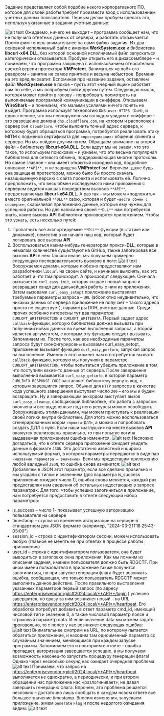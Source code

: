 Задание представляет собой подобие некого корпоративного ПО, которое для своей работы требует произвести вход с использованием учетных данных пользователя. Первым делом пробуем сделать это, используя указанные в задании учетные данные:

![alt text](image.png)
Ожидаемо, ничего не выходит – программа сообщает нам, что не получила ответных данных от сервера, и работать отказывается.
Посмотрим теперь внимательнее на сами файлы задания. Их два – основной исполняемый файл с именем **WorkSystem.exe** и библиотека **libcurl-x64.**DLL****, без которой основной исполняемый файл запускаться категорически отказывается. Пробуем открыть его в дизассемблере – и понимаем, что программа защищена с использованием относительно свежей версии протектора **VMProtect**. Заниматься «в лоб» его реверсом – занятие не самое приятное и весьма небыстрое. Времени на это вряд ли хватит. Вспоминая про название задания, оставляем файл **WorkSystem.exe**  в покое – пусть этот «черный ящик» работает сам по себе, а мы попробуем пойти другим путем.
Следующая мысль, которая может прийти в голову – попробовать посмотреть на выполняемые программой коммуникации в сниффере. Открываем **WireShark** – и понимаем, что малыми усилиями ничего понять не выйдет. Программа использует технологию `DNS-over-HTTPS (DoH)`, и единственное, что мы невооруженным взглядом увидим в сниффере – это разрешение домена `dns.cloudflare.com`, на котором и расположен сервер `DoH CloudFlare`. Чтобы выяснить точный адрес сервера, к которому будет обращаться программа, потребуется реализовать атаку MITM с подменой сертификата для `«прослушивания»` общения клиента и сервера. Но мы пойдем другим путем.
Обращаем внимание на второй файл – библиотеку **libcurl-x64.DLL**. Если вдруг мы не знаем, что это такое, то используем поисковик – и узнаём, что это весьма популярная библиотека для сетевого обмена, поддерживающая многие протоколы. Но самое главное – она имеет открытый исходный код, подробное описание `**API**…` и не защищена **VMProtect**’ом! Впрочем, даже будь она защищена протектором, можно было бы просто скачать незащищенную версию с сайта проекта и использовать её.
Логично предположить, что весь обмен исследуемого нами приложения с сервером ведется как раз посредством вызовов `**API**`, предоставляемых **libcurl-x64.DLL**. А раз так – мы можем «подложить» вместо оригинальной `**DLL**` свою, которая и будет `«вести обмен с сервером»`, скармливая приложению данные, которые ему нужны для успешной работы. Но для написания своей `**DLL**` нам потребуется знать, какие вызовы **API** библиотеки производятся приложением. Чтобы это узнать, есть несколько путей:
1)	Пропатчить все экспортируемые `**DLL**` функции (в статике или динамике), поместив в их начало наш код, который будет логировать все вызовы **API**
2)	Воспользоваться каким-нибудь генератором прокси-**DLL**, которые в немалом количестве существуют на GitHub, также залогировав все вызовы **API** в нем
Так или иначе, мы получаем примерно следующую последовательность вызовов в логе:
![alt text](image-1.png)
Вооружаемся доками, которые любезно предоставляют нам разработчики `libcurl` на своем сайте, и начинаем выяснять, как это работает и что там происходит.
А происходит следующее. Сначала вызывается `curl_easy_init`, которая создает новый запрос и возвращает хэндл для дальнейшей работы с ним из приложения. Затем вызовами `curl_easy_setopt` приложение выставляет требуемые параметры запроса – `URL` (абсолютно неудивительно, что никаких данных от сервера приложение не получает – такого адреса просто не существует), параметры DOH, учетные данные. Среди прочих особенно интересны тут два параметра: `CURLOPT_WRITEFUNCTION` и `CURLOPT_WRITEDATA`. Первый задает адрес `callback`-функции, которую библиотека должна вызывать при получении новых данных во время выполнения запроса, а второй является аргументом, с которым эту функцию следует вызывать. Запоминаем их.
После того, как все необходимые параметры запроса будут сконфигурировны вызовами curl_easy_setopt, приложение вызывает функцию `curl_easy_perform`, запуская запрос на выполнение. Именно в этот момент нам и потребуется вызвать `callback`-функцию, которую мы получили в параметре `CURLOPT_WRITEFUNCTION`, чтобы попытаться убедить приложение в том, что поступили какие-то данные от сервера. После завершения выполнения вызывается `curl_easy_getinfo`, в которой параметр `CURLINFO_RESPONSE_CODE` заставляет библиотеку вернуть код, с которым завершился запрос. Обычно для `HTTP` запросов в качестве кода успешного завершения выступает число `200` – его мы и будем возвращать. Ну и завершающим аккордом выступает вызов `curl_easy_cleanup`, сообщающий библиотеке, что работа с запросом окончена и все выделенные под него ресурсы можно освободить.
Вооружившись этими данными, мы можем приступать к реализации своей логики внутри библиотеки. Для этого можно воспользоваться сгенерированным кодом `«прокси-ДЛЛ»`, а можно и попробовать создать ДЛЛ с нуля. Если наши «заглушки» на месте вызовов **API** окажутся реализованы правильно, то при попытке логина выдаваемая приложением ошибка изменится.
![alt text](image-2.png)
Несложно догадаться, что в ответе сервера приложение ожидает увидеть данные в формате `JSON`. Это достаточно известный и широко используемый формат, в котором параметры передаются в виде пар `«название параметра – значение»`. Если мы предоставим приложению любой валидный `JSON`, то ошибка снова изменится:
![alt text](image-3.png)
Добавляем в JSON этот параметр, если все сделано правильно и мы угадали с типом и значением (для параметра is_success приложение ожидает число 1), ошибка снова меняется, каждый раз предоставляя нам сведения об остальных недостающих в запросе параметрах. Для того, чтобы успешно залогиниться в приложение, нам потребуется предоставить в ответе следующий набор параметров:
- is_success – число 1- показывает успешную авторизацию пользователя на сервере
- timestamp – строка со временем авторизации на сервере в стандартном для JSON формате (например, "2024-03-21T18:25:43-05:00")
- session_id – строка с идентификатором сессии, можем использовать любую (главное не менять ее при ответах в процессе работы приложения)
- user_id – строка с идентификатором пользователя, она будет выводиться в заголовке окна приложения. Как мы помним из описания задания, именем пользователя должно быть RDGCTF. При ином имени пользователя в приложение также получится залогиниться, но при запуске генерации флага будет возникать ошибка, сообщающая, что только пользователь RDGCTF может выполнить данное действие.
После правильного выставления указанных параметров первый запрос (по адресу https://enterprisevendor.rgdctf2024.local/**API**/login ) успешно завершится, но сразу за ним возникнет новый – на URL https://enterprisevendor.rgdctf2024.local/**API**/heartbeat. Его обработка потребует добавить в ответ параметр cmd_id, имеющий числовой тип и значение 0, а также числовой параметр nonce и строковый параметр data.  И если значение data мы можем задать произвольно, то с nonce у нас возникнет следующая ошибка:
![alt text](image-4.png)
Внимательнее смотрим на URL, по которому пытается обратиться приложение, и находим там одноименный параметр со случайным значением, меняющимся при каждом запуске программы. Запоминаем его и повторяем в ответе – ошибка пропадает, авторизация завершается успешно, а мы получаем возможность наконец-то запустить процедуру генерации флага! Однако через несколько секунд нас ожидает очередная проблема:
![alt text](image-5.png)
Понимаем, что запрос на https://enterprisevendor.rgdctf2024.local/**API**/heartbeat выполняется не однократно, а периодически, и при втором обращении нас приложение нас «разлогинивает», не давая завершить генерацию флага. Впрочем, эта проблема решается несложно – достаточно лишь сообщать в каждом новом ответе всё большее значение timestamp. Вносим изменения, запускаем приложение, жмем `Generate` `Flag` и после недолгого ожидания видим:
![alt text](image-6.png)
